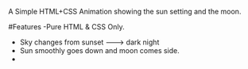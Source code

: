 A Simple HTML+CSS Animation showing the sun setting and the moon.

#Features
-Pure HTML & CSS Only.
- Sky changes from sunset ---> dark night
- Sun smoothly goes down and moon comes side.
- 
